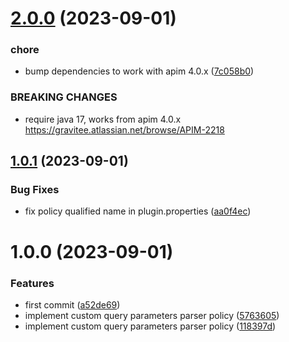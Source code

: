 # [2.0.0](https://github.com/gravitee-io/gravitee-policy-custom-query-parameters-parser/compare/1.0.1...2.0.0) (2023-09-01)


### chore

* bump dependencies to work with apim 4.0.x ([7c058b0](https://github.com/gravitee-io/gravitee-policy-custom-query-parameters-parser/commit/7c058b0b2d31d2db2eb18e744691dd9299df3520))


### BREAKING CHANGES

* require java 17, works from apim 4.0.x
https://gravitee.atlassian.net/browse/APIM-2218

## [1.0.1](https://github.com/gravitee-io/gravitee-policy-custom-query-parameters-parser/compare/1.0.0...1.0.1) (2023-09-01)


### Bug Fixes

* fix policy qualified name in plugin.properties ([aa0f4ec](https://github.com/gravitee-io/gravitee-policy-custom-query-parameters-parser/commit/aa0f4ec030a5583dae415871cab1735c950068ca))

# 1.0.0 (2023-09-01)


### Features

* first commit ([a52de69](https://github.com/gravitee-io/gravitee-policy-custom-query-parameters-parser/commit/a52de694d58e3d7939ebbc658f2ce68963603158))
* implement custom query parameters parser policy ([5763605](https://github.com/gravitee-io/gravitee-policy-custom-query-parameters-parser/commit/57636059fb5dfe78003acea56486116ac4012c7e))
* implement custom query parameters parser policy ([118397d](https://github.com/gravitee-io/gravitee-policy-custom-query-parameters-parser/commit/118397d945b6c96bf946bb9d008cea9441a0b8a5))
